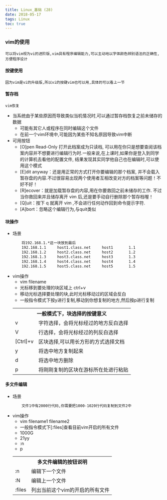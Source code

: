 ```yaml
---
title: Linux_基础 (28)
date: 2018-05-17
tags: Linux
toc: true
---
```


### vim的使用
    可以将vim视为vi的进阶版,vim具有程序编辑能力,可以主动地以字体颜色辨别语法的正确性,方便程序设计

<!-- more -->

#### 按键使用
    因为vim是vi的升级版,所以vi的按键vim也可以用,具体的可以看上一节

#### 暂存档
    vim恢复
- 当系统由于某些原因而导致类似当机情况时,可以通过暂存档恢复之前未储存的数据
    * 可能有其它人或程序在同时编辑这个文件
    * 在前一个vim环境中,可能因为某些不知名原因导致vim中断
- 可用按钮
    * [O]pen Read-Only 打开此档案成为只读档, 可以用在你只是想要查阅该档案内容并不想要进行编辑行为时.一般来说,在上课时,如果你是登入到同学的计算机去看他的配置文件, 结果发现其实同学他自己也在编辑时,可以使用这个模式
    * [E]dit anyway：还是用正常的方式打开你要编辑的那个档案, 并不会载入暂存盘的内容.不过很容易出现两个使用者互相改变对方的档案等问题！不好不好！ 
    * [R]ecover：就是加载暂存盘的内容,用在你要救回之前未储存的工作. 不过当你救回来并且储存离开 vim 后,还是要手动自行删除那个暂存档喔！ 
    * [Q]uit：按下 q 就离开 vim ,不会进行任何动作回到命令提示字符. 
    * [A]bort：忽略这个编辑行为,与quit类似

#### 块操作
- 场景
    ```bash
        将192.168.1.*这一块放到最后
        192.168.1.1		host1.class.net		host1		1.1
        192.168.1.2		host2.class.net		host2		1.2
        192.168.1.3		host3.class.net		host3		1.3
        192.168.1.4		host4.class.net		host4		1.4
        192.168.1.5		host5.class.net		host5		1.5
    ```
- vim操作
    * vim filename
    * 光标移到要处理的块区域上 ctrl+v
    * 移动光标选择要处理的块,此时光标移动过的区域会反白
    * 一般指令模式下按y进行复制,移动到你想复制的地方,然后按p进行复制
    <table><tr><th colspan="2">一般模式下，块选择的按键意义</th></tr><tr><td>v</td><td>字符选择，会将光标经过的地方反白选择</td></tr><tr><td>V</td><td>行选择，会将光标经过的列反白选择</td></tr><tr><td>[Ctrl]+v</td><td>区块选择,可以用长方形的方式选择文档</td></tr><tr><td>y</td><td>将选中地方复制起来</td></tr><tr><td>d</td><td>将选中地方删除</td></tr><tr><td>p</td><td>将刚刚复制的区块在游标所在处进行粘贴</td></tr></table>

#### 多文件编辑
- 场景
    ```bash
        文件1中有2000行代码,你需要把1000-1020行代码复制到文件2中
    ```
- vim操作
    * vim filename1 filename2
    * 一般指令模式下[:files]查看目前vim开启的所有文件
    * 1000G 
    * 21yy
    * :n
    * p
    <table><tr><th colspan="2">多文件编辑的按钮说明</th></tr><tr><td>:n</td><td>编辑下一个文件</td></tr><tr><td>:N</td><td>编辑上一个文件</td></tr><tr><td>:files</td><td>列出当前这个vim的开启的所有文件</td></tr></table>
